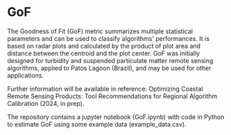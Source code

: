 # GoF

The Goodness of Fit (GoF) metric summarizes multiple statistical parameters and can be used to classify algorithms' performances. It is based on radar plots and calculated by the product of plot area and distance between the centroid and the plot center. GoF was initially designed for turbidity and suspended particulate matter remote sensing algorithms, applied to Patos Lagoon (Brazil), and may be used for other applications.

Further information will be available in reference: Optimizing Coastal Remote Sensing Products: Tool Recommendations for Regional Algorithm Calibration (2024, in prep).

The repository contains a jupyter notebook (GoF.ipynb) with code in Python to estimate GoF using some example data (example_data.csv).
